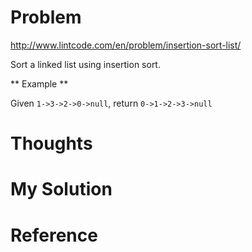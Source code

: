 # Problem

http://www.lintcode.com/en/problem/insertion-sort-list/

Sort a linked list using insertion sort.

** Example **

Given ```1->3->2->0->null```, return ```0->1->2->3->null```

# Thoughts



# My Solution

# Reference